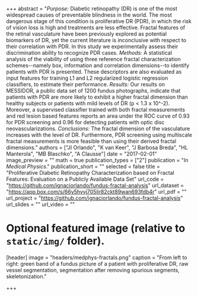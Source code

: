 +++
abstract = "*Purpose:* Diabetic retinopathy (DR) is one of the most widespread causes of preventable blindness in the world. The most dangerous stage of this condition is proliferative DR (PDR), in which the risk of vision loss is high and treatments are less effective. Fractal features of the retinal vasculature have been previously explored as potential biomarkers of DR, yet the current literature is inconclusive with respect to their correlation with PDR. In this study we experimentally assess their discrimination ability to recognize PDR cases. *Methods:* A statistical analysis of the viability of using three reference fractal characterization schemes--namely box, information and correlation dimensions--to identify patients with PDR is presented. These descriptors are also evaluated as input features for training L1 and L2 regularized logistic regression classifiers, to estimate their performance. *Results:* Our results on MESSIDOR, a public data set of 1200 fundus photographs, indicate that patients with PDR are more likely to exhibit a higher fractal dimension than healthy subjects or patients with mild levels of DR (p < 1.3 x 10^-2). Moreover, a supervised classifier trained with both fractal measurements and red lesion based features reports an area under the ROC curve of 0.93 for PDR screening and 0.96 for detecting patients with optic disc neovascularizations. *Conclusions:* The fractal dimension of the vasculature increases with the level of DR. Furthermore, PDR screening using multiscale fractal measurements is more feasible than using their derived fractal dimensions."
authors = ["JI Orlando", "K van Keer", "J Barbosa Breda", "HL Manterola", "MB Blaschko", "A Clausse"]
date = "2017-02-01"
image_preview = ""
math = true
publication_types = ["2"]
publication = "In *Medical Physics*."
publication_short = ""
selected = false
title = "Proliferative Diabetic Retinopathy Characterization based on Fractal Features: Evaluation on a Publicly Available Data Set"
url_code = "https://github.com/ignaciorlando/fundus-fractal-analysis"
url_dataset = "https://app.box.com/s/66y5hyvj705lir82ckt89wan693fdb4r"
url_pdf = ""
url_project = "https://github.com/ignaciorlando/fundus-fractal-analysis"
url_slides = ""
url_video = ""

# Optional featured image (relative to `static/img/` folder).
[header]
image = "headers/medphys-fractals.png"
caption = "From left to right: green band of a fundus picture of a patient with proliferative DR, raw vessel segmentation, segmentation after removing spurious segments, skeletonization."


+++
